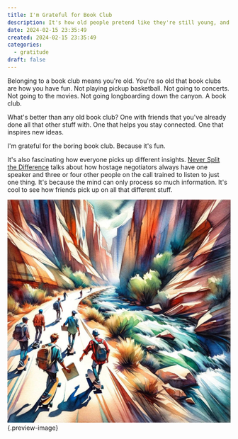 ```yaml
---
title: I'm Grateful for Book Club
description: It's how old people pretend like they're still young, and have a good time doing it.m
date: 2024-02-15 23:35:49
created: 2024-02-15 23:35:49
categories:
  - gratitude
draft: false
---
```

Belonging to a book club means you're old. You're so old that book clubs are how you have fun. Not playing pickup basketball. Not going to concerts. Not going to the movies. Not going longboarding down the canyon. A book club. 

What's better than any old book club? One with friends that you've already done all that other stuff with. One that helps you stay connected. One that inspires new ideas. 

I'm grateful for the boring book club. Because it's fun. 

It's also fascinating how everyone picks up different insights. [Never Split the Difference](../book-review/never-split-the-difference.md) talks about how hostage negotiators always have one speaker and three or four other people on the call trained to listen to just one thing. It's because the mind can only process so much information. It's cool to see how friends pick up on all that different stuff. 

![Longboarding to read a book](../img/dalle-longboarding-watercolor.jpeg){.preview-image}
